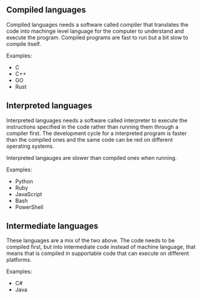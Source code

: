 ## Compiled languages

Compiled languages needs a software called compiler that translates the code into machinge level language for the computer to understand and execute the program. Compiled programs are fast to run but a bit slow to compile itself.

Examples:

- C
- C++
- GO
- Rust

## Interpreted languages

Interpreted languages needs a software called interpreter to execute the instructions specified in the code rather than running them through a compiler first.
The development cycle for a interpreted program is faster than the compiled ones and the same code can be red on different operating systems.

Interpreted langauges are slower than compiled ones when running.

Examples:

- Python
- Ruby
- JavaScript
- Bash
- PowerShell

## Intermediate languages

These languages are a mix of the two above. The code needs to be compiled first, but into intermediate code instead of machine language, that means that is compiled in supportable code that can execute on different platforms.

Examples:

- C#
- Java
